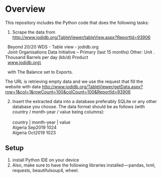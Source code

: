 # Overview

This repository includes the Python code that does the following tasks:

1) Scrape the data from http://www.jodidb.org/TableViewer/tableView.aspx?ReportId=93906  

  &nbsp;&nbsp;Beyond 20/20 WDS - Table view - jodidb.org\
  &nbsp;&nbsp;Joint Organisations Data Initiative – Primary (last 15 months) Other: Unit . Thousand Barrels per day (kb/d) Product\
  &nbsp;&nbsp;www.jodidb.org\

 &nbsp;&nbsp;with The Balance set to Exports.

 The URL is retrieving empty data and we use the request that fill the website with data
 http://www.jodidb.org/TableViewer/getData.aspx?row=1&col=1&rowCount=100&colCount=100&ReportId=93906

2) Insert the extracted data into a database preferably SQLite or any other database you choose. The data format should be as follows (with 
  country / month-year / value being columns):\
\
    country | month-year | value\
    Algeria   Sep2019      1024\
    Algeria   Oct2019      1023

## Setup
1. install Python IDE on your device
2. Also, make sure to have the following libraries installed — pandas, lxml, requests, beautifulsoup4, wheel.
